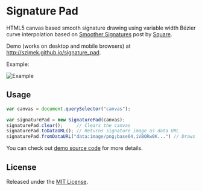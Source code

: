 Signature Pad
=============

HTML5 canvas based smooth signature drawing using variable width Bézier curve interpolation based on [Smoother Signatures](http://corner.squareup.com/2012/07/smoother-signatures.html) post by [Square](https://squareup.com).

Demo (works on desktop and mobile browsers) at http://szimek.github.io/signature_pad.

Example:

![Example](https://f.cloud.github.com/assets/9873/268046/9ced3454-8efc-11e2-816e-a9b170a51004.png)

## Usage

``` javascript
var canvas = document.querySelector("canvas");

var signaturePad = new SignaturePad(canvas); 
signaturePad.clear();     // Clears the canvas
signaturePad.toDataURL(); // Returns signature image as data URL
signaturePad.fromDataURL("data:image/png;base64,iVBORw0K...") // Draws signature image from data URL
```

You can check out [demo source code](https://github.com/szimek/signature_pad/blob/gh-pages/js/app.js) for more details.

## License

Released under the [MIT License](http://www.opensource.org/licenses/MIT).
